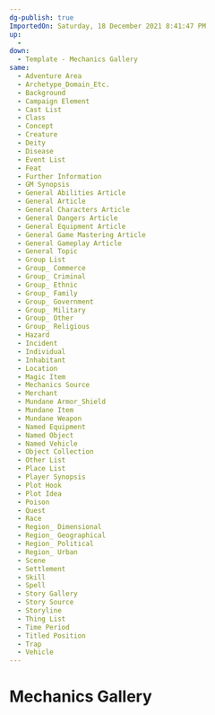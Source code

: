 ```yaml
---
dg-publish: true
ImportedOn: Saturday, 18 December 2021 8:41:47 PM
up:
  -
down:
  - Template - Mechanics Gallery
same:
  - Adventure Area
  - Archetype_Domain_Etc.
  - Background
  - Campaign Element
  - Cast List
  - Class
  - Concept
  - Creature
  - Deity
  - Disease
  - Event List
  - Feat
  - Further Information
  - GM Synopsis
  - General Abilities Article
  - General Article
  - General Characters Article
  - General Dangers Article
  - General Equipment Article
  - General Game Mastering Article
  - General Gameplay Article
  - General Topic
  - Group List
  - Group_ Commerce
  - Group_ Criminal
  - Group_ Ethnic
  - Group_ Family
  - Group_ Government
  - Group_ Military
  - Group_ Other
  - Group_ Religious
  - Hazard
  - Incident
  - Individual
  - Inhabitant
  - Location
  - Magic Item
  - Mechanics Source
  - Merchant
  - Mundane Armor_Shield
  - Mundane Item
  - Mundane Weapon
  - Named Equipment
  - Named Object
  - Named Vehicle
  - Object Collection
  - Other List
  - Place List
  - Player Synopsis
  - Plot Hook
  - Plot Idea
  - Poison
  - Quest
  - Race
  - Region_ Dimensional
  - Region_ Geographical
  - Region_ Political
  - Region_ Urban
  - Scene
  - Settlement
  - Skill
  - Spell
  - Story Gallery
  - Story Source
  - Storyline
  - Thing List
  - Time Period
  - Titled Position
  - Trap
  - Vehicle
---
```

# Mechanics Gallery
